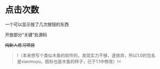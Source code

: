 # 点击次数
一个可以显示按了几次按钮的东西

开放部分“关键”处源码

~~纯新人练习项目~~

>!（本来想写个类似木鱼的软件的，发现实力不够，遂放弃，所以1.0的包名是xiaomuyu，图标也是木鱼的样子，已于1.1中修改）!<
